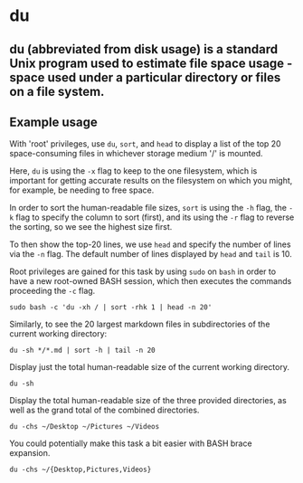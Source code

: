 # du

**du** (abbreviated from disk usage) is a standard Unix program used to estimate file space usage - space used under a particular directory or files on a file system.
---

## Example usage

With 'root' privileges, use `du`, `sort`, and `head` to display a list of
the top 20 space-consuming files in whichever storage medium '/' is mounted.

Here, `du` is using the `-x` flag to keep to the one filesystem, which is
important for getting accurate results on the filesystem on which you
might, for example, be needing to free space.

In order to sort the human-readable file sizes, `sort` is using the `-h`
flag, the `-k` flag to specify the column to sort (first), and its using
the `-r` flag to reverse the sorting, so we see the highest size first.

To then show the top-20 lines, we use `head` and specify the number of lines
via the `-n` flag. The default number of lines displayed by `head` and
`tail` is 10.

Root privileges are gained for this task by using `sudo` on `bash` in order
to have a new root-owned BASH session, which then executes the commands
proceeding the `-c` flag.

```shell
sudo bash -c 'du -xh / | sort -rhk 1 | head -n 20'
```

Similarly, to see the 20 largest markdown files in subdirectories of the current working directory:

```shell
du -sh */*.md | sort -h | tail -n 20
```

Display just the total human-readable size of the current working directory.

```shell
du -sh
```

Display the total human-readable size of the three provided directories, as
well as the grand total of the combined directories.

```shell
du -chs ~/Desktop ~/Pictures ~/Videos
```

You could potentially make this task a bit easier with BASH brace expansion.

```shell
du -chs ~/{Desktop,Pictures,Videos}
```
